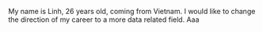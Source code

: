 My name is Linh, 26 years old, coming from Vietnam. 
I would like to change the direction of my career to a more data related field. Aaa
